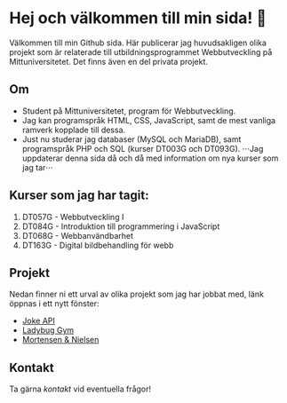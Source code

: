 

<!--
**AnnieBRGit/AnnieBRGit** is a ✨ _special_ ✨ repository because its `README.md` (this file) appears on your GitHub profile.

Here are some ideas to get you started:

- 🔭 I’m currently working on ...
- 🌱 I’m currently learning ...
- 👯 I’m looking to collaborate on ...
- 🤔 I’m looking for help with ...
- 💬 Ask me about ...
- 📫 How to reach me: ...
- 😄 Pronouns: ...
- ⚡ Fun fact: ...
-->
# Hej och välkommen till min sida! 👋

Välkommen till min Github sida. Här publicerar jag huvudsakligen olika projekt som är relaterade till utbildningsprogrammet Webbutveckling på Mittuniversitetet. Det finns även en del privata projekt. 

## Om

- Student på Mittuniversitetet, program för Webbutveckling. 
- Jag kan programspråk HTML, CSS, JavaScript, samt de mest vanliga ramverk kopplade till dessa. 
- Just nu studerar jag databaser (MySQL och MariaDB), samt programspråk PHP och SQL (kurser DT003G och DT093G). 
  ⋅⋅⋅Jag uppdaterar denna sida då och då med information om nya kurser som jag tar⋅⋅⋅


## Kurser som jag har tagit:
1. DT057G - Webbutveckling I
2. DT084G - Introduktion till programmering i JavaScript
3. DT068G - Webbanvändbarhet
4. DT163G - Digital bildbehandling för webb 

## Projekt

Nedan finner ni ett urval av olika projekt som jag har jobbat med, länk öppnas i ett nytt fönster: 

-   [Joke API](https://anniebrgit.github.io/JokeAPI_Project/)
-   [Ladybug Gym](https://anniebrgit.github.io/MS-Project-1/)
-   [Mortensen & Nielsen](https://anniebrgit.github.io/WebbutvecklingI-Projekt/)


## Kontakt

Ta gärna _kontakt_ vid eventuella frågor!
